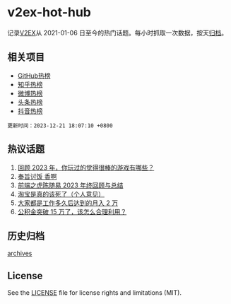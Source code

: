 # v2ex-hot-hub

 记录[V2EX](https://www.v2ex.com/)从 2021-01-06 日至今的热门话题。每小时抓取一次数据，按天[归档](archives)。
 
 ## 相关项目

- [GitHub热榜](https://github.com/snaildev/github-hot-hub)
- [知乎热榜](https://github.com/snaildev/zhihu-hot-hub)
- [微博热榜](https://github.com/snaildev/weibo-hot-hub)
- [头条热榜](https://github.com/snaildev/toutiao-hot-hub)
- [抖音热榜](https://github.com/snaildev/douyin-hot-hub)


 `更新时间：2023-12-21 18:07:10 +0800`

## 热议话题

1. [回顾 2023 年，你玩过的觉得很棒的游戏有哪些？](https://www.v2ex.com/t/1002140)
1. [奉旨讨饭 香啊](https://www.v2ex.com/t/1002169)
1. [前端之虎陈随易 2023 年终回顾与总结](https://www.v2ex.com/t/1002274)
1. [淘宝是真的该死了（个人意见）](https://www.v2ex.com/t/1002138)
1. [大家都是工作多久后达到的月入 2 万](https://www.v2ex.com/t/1002248)
1. [公积金突破 15 万了，该怎么合理利用？](https://www.v2ex.com/t/1002139)

## 历史归档

[archives](archives)

## License

See the [LICENSE](LICENSE) file for license rights and limitations (MIT).

